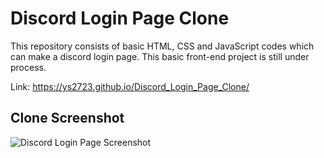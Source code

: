 # Discord Login Page Clone
This repository consists of basic HTML, CSS and JavaScript codes which can make a discord login page. This basic front-end project is still under process.

Link: https://ys2723.github.io/Discord_Login_Page_Clone/ 

## Clone Screenshot

![Discord Login Page Screenshot](https://media.discordapp.net/attachments/806881514389766184/1094309366624166039/Discord_Login_Page_Clone_Current_Look.png?width=1177&height=662)
